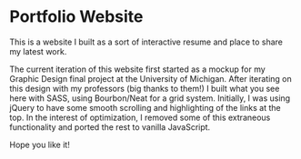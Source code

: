 Portfolio Website
=========
This is a website I built as a sort of interactive resume and place to share my latest work.

The current iteration of this website first started as a mockup for my Graphic Design final project
at the University of Michigan. After iterating on this design with my professors (big thanks to them!)
I built what you see here with SASS, using Bourbon/Neat for a grid system. Initially, I was using jQuery
to have some smooth scrolling and highlighting of the links at the top. In the interest of optimization,
I removed some of this extraneous functionality and ported the rest to vanilla JavaScript.

Hope you like it!
